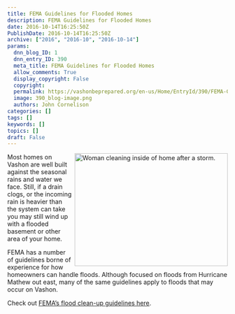 ```yaml
---
title: FEMA Guidelines for Flooded Homes
description: FEMA Guidelines for Flooded Homes
date: 2016-10-14T16:25:50Z
PublishDate: 2016-10-14T16:25:50Z
archive: ["2016", "2016-10", "2016-10-14"]
params:
  dnn_blog_ID: 1
  dnn_entry_ID: 390
  meta_title: FEMA Guidelines for Flooded Homes
  allow_comments: True
  display_copyright: False
  copyright:
  permalink: https://vashonbeprepared.org/en-us/Home/EntryId/390/FEMA-Guidelines-for-Flooded-Homes
  image: 390_blog-image.png
  authors: John Cornelison
categories: []
tags: []
keywords: []
topics: []
draft: False
---
```


<p><img style="float: right; margin: 0px 0px 5px 5px; display: inline" alt="	Woman cleaning inside of home after a storm." src="http://www.cdc.gov/disasters/hurricanes/images/woman-cleaning210x155px.jpg" width="350" align="right" height="258" />Most homes on Vashon are well built against the seasonal rains and water we face. Still, if a drain clogs, or the incoming rain is heavier than the system can take you may still wind up with a flooded basement or other area of your home.</p>  <p>FEMA has a number of guidelines borne of experience for how homeowners can handle floods. Although focused on floods from Hurricane Mathew out east, many of the same guidelines apply to floods that may occur on Vashon.</p>  <p>Check out <a href="http://www.phe.gov/emergency/events/hurricanematthew/Pages/cleanup.aspx" target="_blank">FEMA’s flood clean-up guidelines here</a>.</p>
